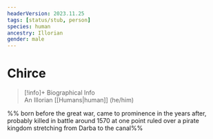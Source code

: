 ```yaml
---
headerVersion: 2023.11.25
tags: [status/stub, person]
species: human
ancestry: Illorian
gender: male
---
```

# Chirce
>[!info]+ Biographical Info  
> An Illorian [[Humans|human]] (he/him)

%% born before the great war, came to prominence in the years after, probably killed in battle around 1570 at one point ruled over a pirate kingdom stretching from Darba to the canal%%